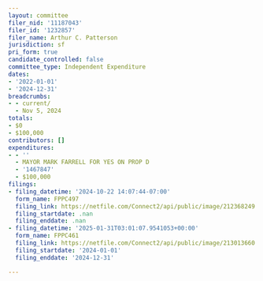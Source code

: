 ```yaml
---
layout: committee
filer_nid: '11187043'
filer_id: '1232857'
filer_name: Arthur C. Patterson
jurisdiction: sf
pri_form: true
candidate_controlled: false
committee_type: Independent Expenditure
dates:
- '2022-01-01'
- '2024-12-31'
breadcrumbs:
- - current/
  - Nov 5, 2024
totals:
- $0
- $100,000
contributors: []
expenditures:
- - ''
  - MAYOR MARK FARRELL FOR YES ON PROP D
  - '1467847'
  - $100,000
filings:
- filing_datetime: '2024-10-22 14:07:44-07:00'
  form_name: FPPC497
  filing_link: https://netfile.com/Connect2/api/public/image/212368249
  filing_startdate: .nan
  filing_enddate: .nan
- filing_datetime: '2025-01-31T03:01:07.9541053+00:00'
  form_name: FPPC461
  filing_link: https://netfile.com/Connect2/api/public/image/213013660
  filing_startdate: '2024-01-01'
  filing_enddate: '2024-12-31'

---
```

